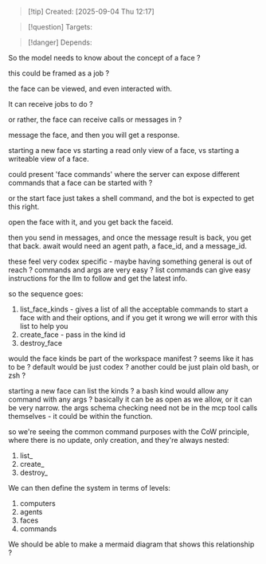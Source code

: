 
>[!tip] Created: [2025-09-04 Thu 12:17]

>[!question] Targets: 

>[!danger] Depends: 

So the model needs to know about the concept of a face ?

this could be framed as a job ?

the face can be viewed, and even interacted with.

It can receive jobs to do ?

or rather, the face can receive calls or messages in ?

message the face, and then you will get a response.

starting a new face vs starting a read only view of a face, vs starting a writeable view of a face.

could present 'face commands' where the server can expose different commands that a face can be started with ?

or the start face just takes a shell command, and the bot is expected to get this right.

open the face with it, and you get back the faceid.

then you send in messages, and once the message result is back, you get that back.
await would need an agent path, a face_id, and a message_id.

these feel very codex specific - maybe having something general is out of reach ?
commands and args are very easy ?
list commands can give easy instructions for the llm to follow and get the latest info.


so the sequence goes:
1. list_face_kinds - gives a list of all the acceptable commands to start a face with and their options, and if you get it wrong we will error with this list to help you
2. create_face - pass in the kind id
3. destroy_face

would the face kinds be part of the workspace manifest ? seems like it has to be ?
default would be just codex ?
another could be just plain old bash, or zsh ?

starting a new face can list the kinds ?
a bash kind would allow any command with any args ?
basically it can be as open as we allow, or it can be very narrow.
the args schema checking need not be in the mcp tool calls themselves - it could be within the function.

so we're seeing the common command purposes with the CoW principle, where there is no update, only creation, and they're always nested:
1. list_
2. create_
3. destroy_

We can then define the system in terms of levels:
1. computers
2. agents
3. faces
4. commands

We should be able to make a mermaid diagram that shows this relationship ?